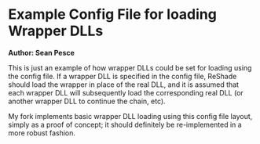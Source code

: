 # Example Config File for loading Wrapper DLLs  
**Author: Sean Pesce**  

This is just an example of how wrapper DLLs could be set for loading using the config file. If a wrapper DLL is specified in the config file, ReShade should load the wrapper in place of the real DLL, and it is assumed that each wrapper DLL will subsequently load the corresponding real DLL (or another wrapper DLL to continue the chain, etc).  

My fork implements basic wrapper DLL loading using this config file layout, simply as a proof of concept; it should definitely be re-implemented in a more robust fashion.  
